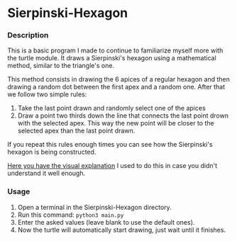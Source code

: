 # Sierpinski-Hexagon

### Description

This is a basic program I made to continue to familiarize myself more with the turtle module. It draws a Sierpinski's hexagon using a mathematical method, similar to the triangle's one.

This method consists in drawing the 6 apices of a regular hexagon and then drawing a random dot between the first apex and a random one. After that we follow two simple rules:
1. Take the last point drawn and randomly select one of the apices
2. Draw a point two thirds down the line that connects the last point drown with the selected apex. This way the new point will be closer to the selected apex than the last point drawn.

If you repeat this rules enough times you can see how the Sierpinski's hexagon is being constructed.

[Here you have the visual explanation](https://www.youtube.com/shorts/1cXDV12mv10) I used to do this in case you didn't understand it well enough.


### Usage

1. Open a terminal in the Sierpinski-Hexagon directory.
2. Run this command: `python3 main.py`
3. Enter the asked values (leave blank to use the default ones).
4. Now the turtle will automatically start drawing, just wait until it finishes.